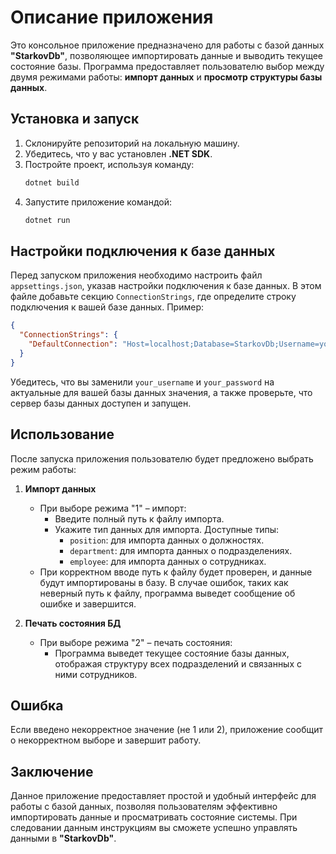 # Описание приложения

Это консольное приложение предназначено для работы с базой данных **"StarkovDb"**, позволяющее импортировать данные и выводить текущее состояние базы. Программа предоставляет пользователю выбор между двумя режимами работы: **импорт данных** и **просмотр структуры базы данных**.

## Установка и запуск

1. Склонируйте репозиторий на локальную машину.
2. Убедитесь, что у вас установлен **.NET SDK**.
3. Постройте проект, используя команду:
   ```bash
   dotnet build
   ```
4. Запустите приложение командой:
   ```bash
   dotnet run
   ```

## Настройки подключения к базе данных

Перед запуском приложения необходимо настроить файл `appsettings.json`, указав настройки подключения к базе данных. В этом файле добавьте секцию `ConnectionStrings`, где определите строку подключения к вашей базе данных. Пример:

```json
{
  "ConnectionStrings": {
    "DefaultConnection": "Host=localhost;Database=StarkovDb;Username=your_username;Password=your_password"
  }
}
```

Убедитесь, что вы заменили `your_username` и `your_password` на актуальные для вашей базы данных значения, а также проверьте, что сервер базы данных доступен и запущен.

## Использование

После запуска приложения пользователю будет предложено выбрать режим работы:

1. **Импорт данных**
   - При выборе режима "1" – импорт:
     - Введите полный путь к файлу импорта.
     - Укажите тип данных для импорта. Доступные типы:
       - `position`: для импорта данных о должностях.
       - `department`: для импорта данных о подразделениях.
       - `employee`: для импорта данных о сотрудниках.
   - При корректном вводе путь к файлу будет проверен, и данные будут импортированы в базу. В случае ошибок, таких как неверный путь к файлу, программа выведет сообщение об ошибке и завершится.

2. **Печать состояния БД**
   - При выборе режима "2" – печать состояния:
     - Программа выведет текущее состояние базы данных, отображая структуру всех подразделений и связанных с ними сотрудников.

## Ошибка

Если введено некорректное значение (не 1 или 2), приложение сообщит о некорректном выборе и завершит работу.

## Заключение

Данное приложение предоставляет простой и удобный интерфейс для работы с базой данных, позволяя пользователям эффективно импортировать данные и просматривать состояние системы. При следовании данным инструкциям вы сможете успешно управлять данными в **"StarkovDb"**.
